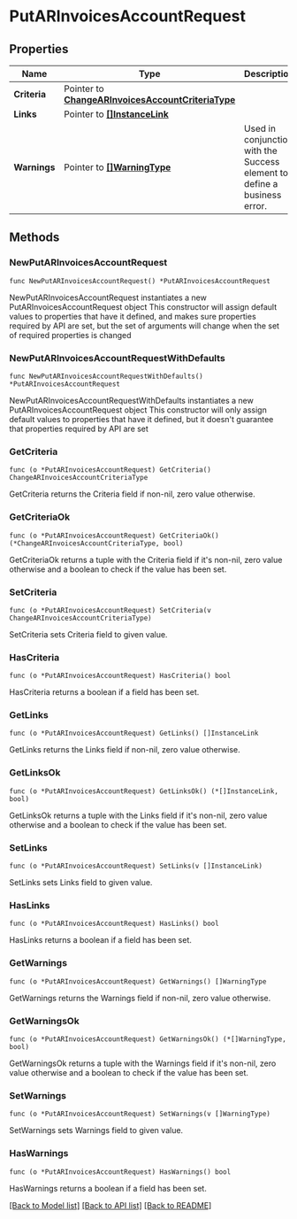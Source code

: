 # PutARInvoicesAccountRequest

## Properties

Name | Type | Description | Notes
------------ | ------------- | ------------- | -------------
**Criteria** | Pointer to [**ChangeARInvoicesAccountCriteriaType**](ChangeARInvoicesAccountCriteriaType.md) |  | [optional] 
**Links** | Pointer to [**[]InstanceLink**](InstanceLink.md) |  | [optional] 
**Warnings** | Pointer to [**[]WarningType**](WarningType.md) | Used in conjunction with the Success element to define a business error. | [optional] 

## Methods

### NewPutARInvoicesAccountRequest

`func NewPutARInvoicesAccountRequest() *PutARInvoicesAccountRequest`

NewPutARInvoicesAccountRequest instantiates a new PutARInvoicesAccountRequest object
This constructor will assign default values to properties that have it defined,
and makes sure properties required by API are set, but the set of arguments
will change when the set of required properties is changed

### NewPutARInvoicesAccountRequestWithDefaults

`func NewPutARInvoicesAccountRequestWithDefaults() *PutARInvoicesAccountRequest`

NewPutARInvoicesAccountRequestWithDefaults instantiates a new PutARInvoicesAccountRequest object
This constructor will only assign default values to properties that have it defined,
but it doesn't guarantee that properties required by API are set

### GetCriteria

`func (o *PutARInvoicesAccountRequest) GetCriteria() ChangeARInvoicesAccountCriteriaType`

GetCriteria returns the Criteria field if non-nil, zero value otherwise.

### GetCriteriaOk

`func (o *PutARInvoicesAccountRequest) GetCriteriaOk() (*ChangeARInvoicesAccountCriteriaType, bool)`

GetCriteriaOk returns a tuple with the Criteria field if it's non-nil, zero value otherwise
and a boolean to check if the value has been set.

### SetCriteria

`func (o *PutARInvoicesAccountRequest) SetCriteria(v ChangeARInvoicesAccountCriteriaType)`

SetCriteria sets Criteria field to given value.

### HasCriteria

`func (o *PutARInvoicesAccountRequest) HasCriteria() bool`

HasCriteria returns a boolean if a field has been set.

### GetLinks

`func (o *PutARInvoicesAccountRequest) GetLinks() []InstanceLink`

GetLinks returns the Links field if non-nil, zero value otherwise.

### GetLinksOk

`func (o *PutARInvoicesAccountRequest) GetLinksOk() (*[]InstanceLink, bool)`

GetLinksOk returns a tuple with the Links field if it's non-nil, zero value otherwise
and a boolean to check if the value has been set.

### SetLinks

`func (o *PutARInvoicesAccountRequest) SetLinks(v []InstanceLink)`

SetLinks sets Links field to given value.

### HasLinks

`func (o *PutARInvoicesAccountRequest) HasLinks() bool`

HasLinks returns a boolean if a field has been set.

### GetWarnings

`func (o *PutARInvoicesAccountRequest) GetWarnings() []WarningType`

GetWarnings returns the Warnings field if non-nil, zero value otherwise.

### GetWarningsOk

`func (o *PutARInvoicesAccountRequest) GetWarningsOk() (*[]WarningType, bool)`

GetWarningsOk returns a tuple with the Warnings field if it's non-nil, zero value otherwise
and a boolean to check if the value has been set.

### SetWarnings

`func (o *PutARInvoicesAccountRequest) SetWarnings(v []WarningType)`

SetWarnings sets Warnings field to given value.

### HasWarnings

`func (o *PutARInvoicesAccountRequest) HasWarnings() bool`

HasWarnings returns a boolean if a field has been set.


[[Back to Model list]](../README.md#documentation-for-models) [[Back to API list]](../README.md#documentation-for-api-endpoints) [[Back to README]](../README.md)


